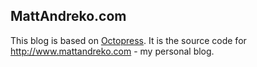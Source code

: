 ## MattAndreko.com

This blog is based on <a href="http://octopress.org">Octopress</a>. It is the source code for http://www.mattandreko.com - my personal blog.
